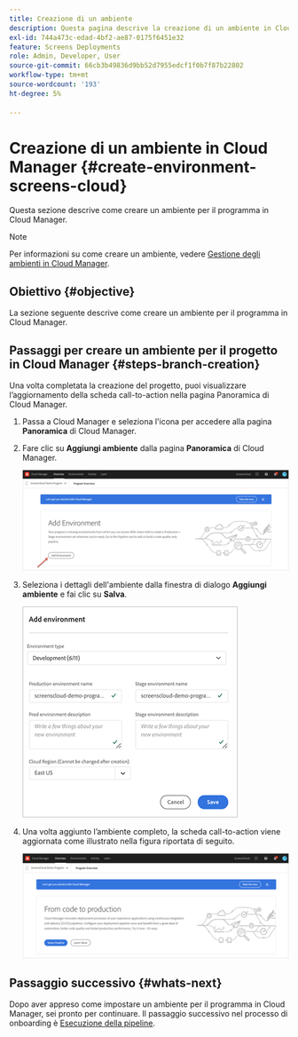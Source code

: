 ```yaml
---
title: Creazione di un ambiente
description: Questa pagina descrive la creazione di un ambiente in Cloud Manager per Screens as a Cloud Service.
exl-id: 744a473c-edad-4bf2-ae87-0175f6451e32
feature: Screens Deployments
role: Admin, Developer, User
source-git-commit: 66cb3b49836d9bb52d7955edcf1f0b7f87b22802
workflow-type: tm+mt
source-wordcount: '193'
ht-degree: 5%

---
```


# Creazione di un ambiente in Cloud Manager {#create-environment-screens-cloud}

Questa sezione descrive come creare un ambiente per il programma in Cloud Manager.

>[!NOTE]
>Per informazioni su come creare un ambiente, vedere [Gestione degli ambienti in Cloud Manager](https://experienceleague.adobe.com/docs/experience-manager-cloud-service/content/implementing/using-cloud-manager/manage-environments.html?lang=it).

## Obiettivo {#objective}

La sezione seguente descrive come creare un ambiente per il programma in Cloud Manager.

## Passaggi per creare un ambiente per il progetto in Cloud Manager {#steps-branch-creation}

Una volta completata la creazione del progetto, puoi visualizzare l’aggiornamento della scheda call-to-action nella pagina Panoramica di Cloud Manager.

1. Passa a Cloud Manager e seleziona l&#39;icona per accedere alla pagina **Panoramica** di Cloud Manager.

1. Fare clic su **Aggiungi ambiente** dalla pagina **Panoramica** di Cloud Manager.

   ![immagine](/help/screens-cloud/assets/onboarding/add-environ1.png)

1. Seleziona i dettagli dell&#39;ambiente dalla finestra di dialogo **Aggiungi ambiente** e fai clic su **Salva**.

   ![immagine](/help/screens-cloud/assets/onboarding/add-environ2.png)

1. Una volta aggiunto l’ambiente completo, la scheda call-to-action viene aggiornata come illustrato nella figura riportata di seguito.

   ![immagine](/help/screens-cloud/assets/onboarding/add-environ3a.png)

## Passaggio successivo {#whats-next}

Dopo aver appreso come impostare un ambiente per il programma in Cloud Manager, sei pronto per continuare. Il passaggio successivo nel processo di onboarding è [Esecuzione della pipeline](/help/screens-cloud/onboarding-screens-cloud/running-a-pipeline.md).
